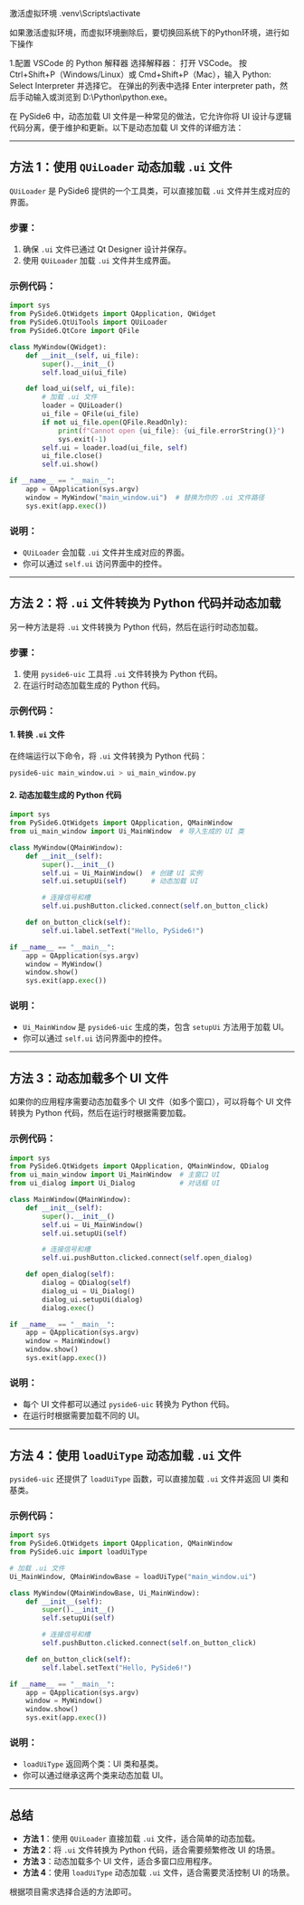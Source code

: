 激活虚拟环境
.venv\Scripts\activate

如果激活虚拟环境，而虚拟环境删除后，要切换回系统下的Python环境，进行如下操作

1.配置 VSCode 的 Python 解释器
选择解释器：
打开 VSCode。
按 Ctrl+Shift+P（Windows/Linux）或 Cmd+Shift+P（Mac），输入 Python: Select Interpreter 并选择它。
在弹出的列表中选择 Enter interpreter path，然后手动输入或浏览到 D:\Python\python.exe。


在 PySide6 中，动态加载 UI 文件是一种常见的做法，它允许你将 UI 设计与逻辑代码分离，便于维护和更新。以下是动态加载 UI 文件的详细方法：

---

## 方法 1：使用 `QUiLoader` 动态加载 `.ui` 文件
`QUiLoader` 是 PySide6 提供的一个工具类，可以直接加载 `.ui` 文件并生成对应的界面。

### 步骤：
1. 确保 `.ui` 文件已通过 Qt Designer 设计并保存。
2. 使用 `QUiLoader` 加载 `.ui` 文件并生成界面。

### 示例代码：
```python
import sys
from PySide6.QtWidgets import QApplication, QWidget
from PySide6.QtUiTools import QUiLoader
from PySide6.QtCore import QFile

class MyWindow(QWidget):
    def __init__(self, ui_file):
        super().__init__()
        self.load_ui(ui_file)

    def load_ui(self, ui_file):
        # 加载 .ui 文件
        loader = QUiLoader()
        ui_file = QFile(ui_file)
        if not ui_file.open(QFile.ReadOnly):
            print(f"Cannot open {ui_file}: {ui_file.errorString()}")
            sys.exit(-1)
        self.ui = loader.load(ui_file, self)
        ui_file.close()
        self.ui.show()

if __name__ == "__main__":
    app = QApplication(sys.argv)
    window = MyWindow("main_window.ui")  # 替换为你的 .ui 文件路径
    sys.exit(app.exec())
```

### 说明：
- `QUiLoader` 会加载 `.ui` 文件并生成对应的界面。
- 你可以通过 `self.ui` 访问界面中的控件。

---

## 方法 2：将 `.ui` 文件转换为 Python 代码并动态加载
另一种方法是将 `.ui` 文件转换为 Python 代码，然后在运行时动态加载。

### 步骤：
1. 使用 `pyside6-uic` 工具将 `.ui` 文件转换为 Python 代码。
2. 在运行时动态加载生成的 Python 代码。

### 示例代码：
#### 1. 转换 `.ui` 文件
在终端运行以下命令，将 `.ui` 文件转换为 Python 代码：
```bash
pyside6-uic main_window.ui > ui_main_window.py
```

#### 2. 动态加载生成的 Python 代码
```python
import sys
from PySide6.QtWidgets import QApplication, QMainWindow
from ui_main_window import Ui_MainWindow  # 导入生成的 UI 类

class MyWindow(QMainWindow):
    def __init__(self):
        super().__init__()
        self.ui = Ui_MainWindow()  # 创建 UI 实例
        self.ui.setupUi(self)      # 动态加载 UI

        # 连接信号和槽
        self.ui.pushButton.clicked.connect(self.on_button_click)

    def on_button_click(self):
        self.ui.label.setText("Hello, PySide6!")

if __name__ == "__main__":
    app = QApplication(sys.argv)
    window = MyWindow()
    window.show()
    sys.exit(app.exec())
```

### 说明：
- `Ui_MainWindow` 是 `pyside6-uic` 生成的类，包含 `setupUi` 方法用于加载 UI。
- 你可以通过 `self.ui` 访问界面中的控件。

---

## 方法 3：动态加载多个 UI 文件
如果你的应用程序需要动态加载多个 UI 文件（如多个窗口），可以将每个 UI 文件转换为 Python 代码，然后在运行时根据需要加载。

### 示例代码：
```python
import sys
from PySide6.QtWidgets import QApplication, QMainWindow, QDialog
from ui_main_window import Ui_MainWindow  # 主窗口 UI
from ui_dialog import Ui_Dialog           # 对话框 UI

class MainWindow(QMainWindow):
    def __init__(self):
        super().__init__()
        self.ui = Ui_MainWindow()
        self.ui.setupUi(self)

        # 连接信号和槽
        self.ui.pushButton.clicked.connect(self.open_dialog)

    def open_dialog(self):
        dialog = QDialog(self)
        dialog_ui = Ui_Dialog()
        dialog_ui.setupUi(dialog)
        dialog.exec()

if __name__ == "__main__":
    app = QApplication(sys.argv)
    window = MainWindow()
    window.show()
    sys.exit(app.exec())
```

### 说明：
- 每个 UI 文件都可以通过 `pyside6-uic` 转换为 Python 代码。
- 在运行时根据需要加载不同的 UI。

---

## 方法 4：使用 `loadUiType` 动态加载 `.ui` 文件
`pyside6-uic` 还提供了 `loadUiType` 函数，可以直接加载 `.ui` 文件并返回 UI 类和基类。

### 示例代码：
```python
import sys
from PySide6.QtWidgets import QApplication, QMainWindow
from PySide6.uic import loadUiType

# 加载 .ui 文件
Ui_MainWindow, QMainWindowBase = loadUiType("main_window.ui")

class MyWindow(QMainWindowBase, Ui_MainWindow):
    def __init__(self):
        super().__init__()
        self.setupUi(self)

        # 连接信号和槽
        self.pushButton.clicked.connect(self.on_button_click)

    def on_button_click(self):
        self.label.setText("Hello, PySide6!")

if __name__ == "__main__":
    app = QApplication(sys.argv)
    window = MyWindow()
    window.show()
    sys.exit(app.exec())
```

### 说明：
- `loadUiType` 返回两个类：UI 类和基类。
- 你可以通过继承这两个类来动态加载 UI。

---

## 总结
- **方法 1**：使用 `QUiLoader` 直接加载 `.ui` 文件，适合简单的动态加载。
- **方法 2**：将 `.ui` 文件转换为 Python 代码，适合需要频繁修改 UI 的场景。
- **方法 3**：动态加载多个 UI 文件，适合多窗口应用程序。
- **方法 4**：使用 `loadUiType` 动态加载 `.ui` 文件，适合需要灵活控制 UI 的场景。

根据项目需求选择合适的方法即可。